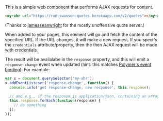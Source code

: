 This is a simple web component that performs AJAX requests for content.

```html
<my-xhr url="https://ron-swanson-quotes.herokuapp.com/v2/quotes"></my-xhr>
```

(Thanks to [jamesseanwright](https://github.com/jamesseanwright/ron-swanson-quotes) for the mostly unoffensive quote server.)

When added to your pages, this element will go and fetch the content of the specified URL.
If the URL changes, it will make a new request.
If you specify the `credentials` attribute/property, then the then AJAX request will be made [with credentials](https://developer.mozilla.org/en-US/docs/Web/API/XMLHttpRequest/withCredentials).

The result will be availalabe in the `response` property, and this will emit a `response-change` event when updated (hint: this matches [Polymer's event binding](https://www.polymer-project.org/1.0/docs/devguide/data-binding#property-notification)).
For example-

```js
var x = document.querySelector('my-xhr');
x.addEventListener('response-change', function() {
  console.info('got response-change, new response', this.response);

  // and e.g., if the response is application/json, containing an array...
  this.response.forEach(function(response) {
    // do something
  });
});
```
